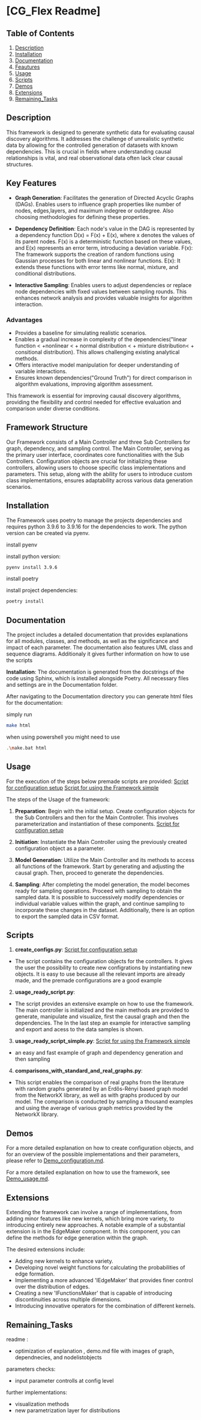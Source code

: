 # [CG_Flex Readme]


## Table of Contents
1. [Description](#Description)
2. [Installation](#Installation)
3. [Documentation](#Documentation)
4. [Feautures](#Feautures)
5. [Usage](#Usage)
6. [Scripts](#Scripts)
7. [Demos](#Demos)
8. [Extensions](#Extensions)
9. [Remaining_Tasks](#Remaining_Tasks)


## **Description**

This framework is designed to generate synthetic data for evaluating causal discovery algorithms. It addresses the challenge of unrealistic synthetic data by allowing for the controlled generation of datasets with known dependencies. This is crucial in fields where understanding causal relationships is vital, and real observational data often lack clear causal structures.


## **Key Features**

- **Graph Generation**: Facilitates the generation of Directed Acyclic Graphs (DAGs). Enables users to influence graph properties like number of nodes, edges,layers, and maximum indegree or outdegree. Also choosing methodologies for defining these properties.

- **Dependency Definition**: Each node's value in the DAG is represented by a dependency function D(x) = F(x) + E(x), where x denotes the values of its parent nodes. F(x) is a deterministic function based on these values, and E(x) represents an error term, introducing a deviation variable. 
F(x): The framework supports the creation of random functions using Gaussian processes for both linear and nonlinear functions.
E(x): It extends these functions with error terms like normal, mixture, and conditional distributions.

- **Interactive Sampling**: Enables users to adjust dependencies or replace node dependencies with fixed values between sampling rounds. This enhances network analysis and provides valuable insights for algorithm interaction.

### Advantages

- Provides a baseline for simulating realistic scenarios.
- Enables a gradual increase in complexity of the dependencies("linear function < +nonlinear < + normal distribution < + mixture distribution< + consitional distribution). This allows challenging existing analytical methods.
- Offers interactive model manipulation for deeper understanding of variable interactions.
- Ensures known dependencies("Ground Truth") for direct comparison in algorithm evaluations, improving algorithm assessment.

This framework is essential for improving causal discovery algorithms, providing the flexibility and control needed for effective evaluation and comparison under diverse conditions.



## **Framework Structure**

Our Framework consists of a Main Controller and three Sub Controllers for graph, dependency, and sampling control. The Main Controller, serving as the primary user interface, coordinates core functionalities with the Sub Controllers. Configuration objects are crucial for initializing these controllers, allowing users to choose specific class implementations and parameters. This setup, along with the ability for users to introduce custom class implementations, ensures adaptability across various data generation scenarios.


## **Installation**

The Framework uses poetry to manage the projects dependencies and requires python 3.9.6 to 3.9.16 for the dependencies to work. The python version can be created via pyenv.

install pyenv

install python version:

```bash
pyenv install 3.9.6
```

install poetry

install project dependencies:

```bash
poetry install
```


## **Documentation**
The project includes a detailed documentation that provides explanations for all modules, classes, and methods, as well as the significance and impact of each parameter. The documentation also features UML class and sequence diagrams. Additionaly it gives further information on how to use the scripts 


**Installation**: 
The documentation is generated from the docstrings of the code using Sphinx, which is installed alongside Poetry. All necessary files and settings are in the Documentation folder.

After navigating to the Documentation directory you can generate html files for the documentation:

simply run
```bash
make html
```

when using powershell you might need to use 

```bash
.\make.bat html
```

## **Usage**

For the execution of the steps below premade scripts are provided:
[Script for configuration setup](scripts/config_objects.py) 
[Script for using the Framework simple](usage_ready_script_simple.py) 


The steps of the Usage of the framework:

1. **Preparation**:
Begin with the initial setup. Create configuration objects for the Sub Controllers and then for the Main Controller. This involves parameterization and instantiation of these components.
[Script for configuration setup](scripts/config_objects.py) 

2. **Initiation**:
Instantiate the Main Controller using the previously created configuration object as a parameter.

3. **Model Generation**:
Utilize the Main Controller and its methods to access all functions of the framework. Start by generating and adjusting the causal graph. Then, proceed to generate the dependencies.

4. **Sampling**: 
After completing the model generation, the model becomes ready for sampling operations. Proceed with sampling to obtain the sampled data. It is possible to successively modify dependencies or individual variable values within the graph, and continue sampling to incorporate these changes in the dataset. Additionally, there is an option to export the sampled data in CSV format.

## **Scripts**



1. **create_configs.py**:
[Script for configuration setup](scripts/config_objects.py) 
- The script contains the configuration objects for the controllers. It gives the user the possibility to create new configrations by instantiating new objects. It is easy to use because all the relevant imports are already made, and the premade configurations are a good example


2. **usage_ready_script.py**:
- The script provides an extensive example on how to use the framework. The main controller is initialized and the main methods are provided to generate, manipulate and visualize,  first the causal graph and then the dependencies. The  In the last step an example for interactive sampling and export and acess to the data samples is shown.

3. **usage_ready_script_simple.py**:
[Script for using the Framework simple](usage_ready_script_simple.py) 
- an easy and fast example of graph and dependency generation and then sampling

4. **comparisons_with_standard_and_real_graphs.py**:
- This script enables the comparison of real graphs from the literature with random graphs generated by an Erdős-Rényi based graph model from the NetworkX library, as well as with graphs produced by our model. The comparison is conducted by sampling a thousand examples and using the average of various graph metrics provided by the NetworkX library.

## Demos

For a more detailed explanation on how to create configuration objects, and for an overview of the possible implementations and their parameters, please refer to [Demo_configuration.md](./Demo_configuration.md).

For a more detailed explanation on how to use the framework, see [Demo_usage.md](./Demo_usage.md).


## Extensions

Extending the framework can involve a range of implementations, from adding minor features like new kernels, which bring more variety, to introducing entirely new approaches. A notable example of a substantial extension is in the EdgeMaker component. In this component, you can define the methods for edge generation within the graph.

The desired extensions include:

- Adding new kernels to enhance variety.
- Developing novel weight functions for calculating the probabilities of edge formation.
- Implementing a more advanced 'IEdgeMaker' that provides finer control over the distribution of edges.
- Creating a new 'IFunctionsMaker' that is capable of introducing discontinuities across multiple dimensions.
- Introducing innovative operators for the combination of different kernels.

## Remaining_Tasks

readme :
- optimization of explanation , demo.md file with images of graph, dependnecies, and nodelistobjects

parameters checks:
- input parameter controlls at config level

further implementations:
- visualization methods
- new parametrization layer for distributions
